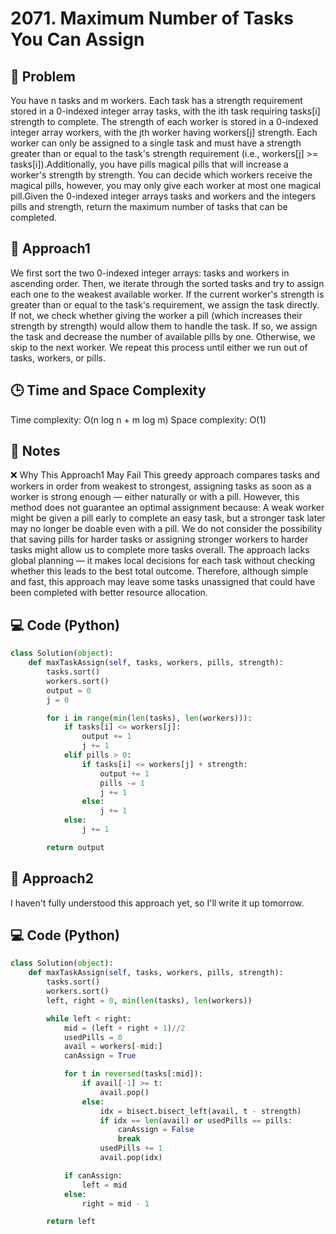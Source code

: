 # 2071. Maximum Number of Tasks You Can Assign

## 🧠 Problem
You have n tasks and m workers. Each task has a strength requirement stored in a 0-indexed integer array tasks, with the ith task requiring tasks[i] strength to complete. The strength of each worker is stored in a 0-indexed integer array workers, with the jth worker having workers[j] strength. Each worker can only be assigned to a single task and must have a strength greater than or equal to the task's strength requirement (i.e., workers[j] >= tasks[i]).Additionally, you have pills magical pills that will increase a worker's strength by strength. You can decide which workers receive the magical pills, however, you may only give each worker at most one magical pill.Given the 0-indexed integer arrays tasks and workers and the integers pills and strength, return the maximum number of tasks that can be completed.

## 🧩 Approach1
We first sort the two 0-indexed integer arrays: tasks and workers in ascending order.
Then, we iterate through the sorted tasks and try to assign each one to the weakest available worker.
If the current worker's strength is greater than or equal to the task's requirement, we assign the task directly.
If not, we check whether giving the worker a pill (which increases their strength by strength) would allow them to handle the task. If so, we assign the task and decrease the number of available pills by one.
Otherwise, we skip to the next worker.
We repeat this process until either we run out of tasks, workers, or pills.

## 🕒 Time and Space Complexity
Time complexity: O(n log n + m log m) 
Space complexity: O(1) 
## 🤔 Notes
❌ Why This Approach1 May Fail
This greedy approach compares tasks and workers in order from weakest to strongest, assigning tasks as soon as a worker is strong enough — either naturally or with a pill.
However, this method does not guarantee an optimal assignment because:
A weak worker might be given a pill early to complete an easy task, but a stronger task later may no longer be doable even with a pill.
We do not consider the possibility that saving pills for harder tasks or assigning stronger workers to harder tasks might allow us to complete more tasks overall.
The approach lacks global planning — it makes local decisions for each task without checking whether this leads to the best total outcome.
Therefore, although simple and fast, this approach may leave some tasks unassigned that could have been completed with better resource allocation.
## 💻 Code (Python)
```python
class Solution(object):
    def maxTaskAssign(self, tasks, workers, pills, strength):
        tasks.sort()
        workers.sort()
        output = 0
        j = 0  

        for i in range(min(len(tasks), len(workers))):
            if tasks[i] <= workers[j]:
                output += 1
                j += 1
            elif pills > 0:
                if tasks[i] <= workers[j] + strength:
                    output += 1
                    pills -= 1
                    j += 1
                else:
                    j += 1
            else:
                j += 1

        return output

```
## 🧩 Approach2
I haven't fully understood this approach yet, so I'll write it up tomorrow.
## 💻 Code (Python)
```python
class Solution(object):
    def maxTaskAssign(self, tasks, workers, pills, strength):
        tasks.sort()
        workers.sort()
        left, right = 0, min(len(tasks), len(workers))

        while left < right:
            mid = (left + right + 1)//2
            usedPills = 0
            avail = workers[-mid:]            
            canAssign = True

            for t in reversed(tasks[:mid]):
                if avail[-1] >= t:
                    avail.pop()
                else:
                    idx = bisect.bisect_left(avail, t - strength)
                    if idx == len(avail) or usedPills == pills:
                        canAssign = False
                        break
                    usedPills += 1
                    avail.pop(idx)

            if canAssign:
                left = mid
            else:
                right = mid - 1

        return left
```